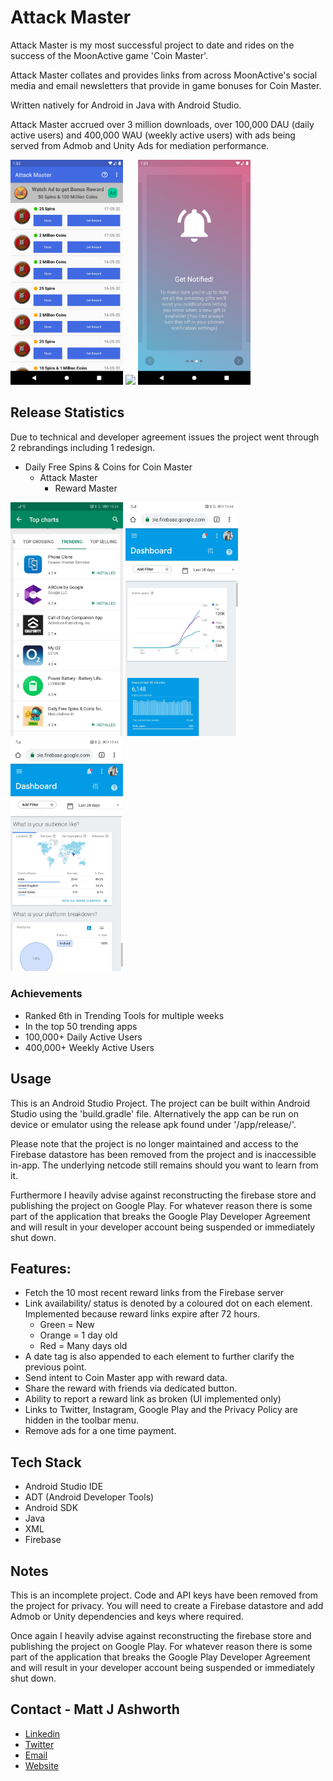 
# Attack Master

Attack Master is my most successful project to date and rides on the success of the MoonActive game 'Coin Master'.

Attack Master collates and provides links from across MoonActive's social media and email newsletters that provide in game bonuses for Coin Master. 

Written natively for Android in Java with Android Studio. 

Attack Master accrued over 3 million downloads, over 100,000 DAU (daily active users) and 400,000 WAU (weekly active users) with ads being served from Admob and Unity Ads for mediation performance.


<p float="left">
  <img src="https://github.com/MattJAshworth/AttackMaster/blob/master/media/device-2020-05-19-135209.png?raw=true" width="180" />
  <img src="https:/github.com/MattJAshworth/AttackMaster/blob/master/media/device-2020-05-19-135523.png?raw=true" width="180" /> 
  <img src="https://github.com/MattJAshworth/AttackMaster/blob/master/media/device-2020-05-19-135156.png?raw=true" width="180" />
</p>

## Release Statistics

Due to technical and developer agreement issues the project went through 2 rebrandings including 1 redesign.

- Daily Free Spins & Coins for Coin Master
	- Attack Master
		- Reward Master
		
<p float="left">
  <img src="https://github.com/MattJAshworth/AttackMaster/blob/master/media/de8434a54232f1296d66972ecc092ee3133f95c64dc428809c5ead2a04e66995.jpg?raw=true" width="180" />
  <img src="https://github.com/MattJAshworth/AttackMaster/blob/master/media/c2bad6e7c98bf53c76462457db9a9d2d737d60387725cbdfe78ce2f4cdb5a8ad.jpg?raw=true" width="180" /> 
  <img src="https://github.com/MattJAshworth/AttackMaster/blob/master/media/5cef12052328d7995ec5e44b2b3eb8bb802291ee33b322a35d95cf7065a25249.jpg?raw=true" width="180" />
</p>

### Achievements
* Ranked 6th in Trending Tools for multiple weeks
* In the top 50 trending apps
* 100,000+ Daily Active Users
* 400,000+ Weekly Active Users

## Usage

This is an Android Studio Project. The project can be built within Android Studio using the 'build.gradle' file. Alternatively the app can be run on device or emulator using the release apk found under '/app/release/'. 

Please note that the project is no longer maintained and access to the Firebase datastore has been removed from the project and is inaccessible in-app. The underlying netcode still remains should you want to learn from it. 

Furthermore I heavily advise against reconstructing the firebase store and publishing the project on Google Play. For whatever reason there is some part of the application that breaks the Google Play Developer Agreement and will result in your developer account being suspended or immediately shut down.

## Features:
* Fetch the 10 most recent reward links from the Firebase server
* Link availability/ status is denoted by a coloured dot on each element. Implemented because reward links expire after 72 hours.
	* Green = New
	* Orange = 1 day old
	* Red = Many days old
* A date tag is also appended to each element to further clarify the previous point.
* Send intent to Coin Master app with reward data.
* Share the reward with friends via dedicated button.
* Ability to report a reward link as broken (UI implemented only)
* Links to Twitter, Instagram, Google Play and the Privacy Policy are hidden in the toolbar menu.
* Remove ads for a one time payment.

## Tech Stack
* Android Studio IDE
* ADT (Android Developer Tools)
* Android SDK
* Java
* XML
* Firebase

## Notes
This is an incomplete project. Code and API keys have been removed from the project for privacy. You will need to create a Firebase datastore and add Admob or Unity dependencies and keys where required. 

Once again I heavily advise against reconstructing the firebase store and publishing the project on Google Play. For whatever reason there is some part of the application that breaks the Google Play Developer Agreement and will result in your developer account being suspended or immediately shut down.

## Contact - Matt J Ashworth
* [Linkedin](https://linkedin.com/in/MattJAshworth)
* [Twitter](https://twitter.com/MattJAshworth)
* [Email](mailto:contact@mattjashworth.xyz)
* [Website](https://mattjashworth.xyz)
